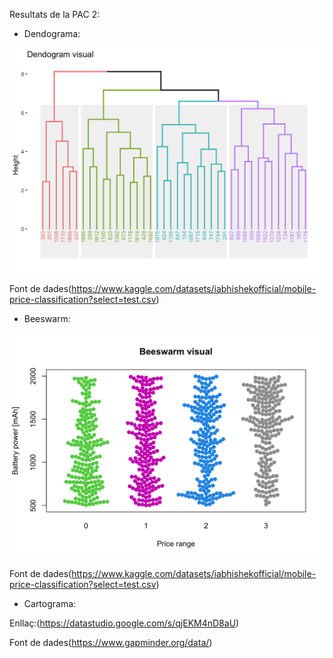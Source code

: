Resultats de la PAC 2:

* Dendograma:
 
![dendogram](Dendogram.png)

Font de dades(https://www.kaggle.com/datasets/iabhishekofficial/mobile-price-classification?select=test.csv)


* Beeswarm:
 
![Beeswarm](Beeswarm.png)

Font de dades(https://www.kaggle.com/datasets/iabhishekofficial/mobile-price-classification?select=test.csv)


* Cartograma:
 
Enllaç:(https://datastudio.google.com/s/qjEKM4nD8aU)

Font de dades(https://www.gapminder.org/data/)
